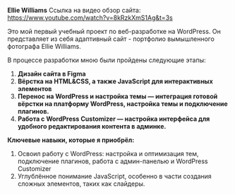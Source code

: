 **Ellie Williams**
Ссылка на видео обзор сайта: https://www.youtube.com/watch?v=8kRzkXmS1Ag&t=3s

Это мой первый учебный проект по веб-разработке на WordPress.
Он представляет из себя адаптивный сайт - портфолио вымышленного фотографа Ellie Williams.

В процессе разработки мною были пройдены следующие этапы:
  1. **Дизайн сайта в Figma**
  2. **Вёрстка на HTML&CSS, а также JavaScript для интерактивных элементов**
  3. **Перенос на WordPress и настройка темы — интеграция готовой вёрстки на платформу WordPress, настройка темы и подключение плагинов.**
  4. **Работа с WordPress Customizer — настройка интерфейса для удобного редактирования контента в админке.**

**Ключевые навыки, которые я приобрёл:**
  1. Освоил работу с WordPress: настройка и оптимизация тем, подключение плагинов, работа с админ-панелью и WordPress Customizer
  2. Углублённое понимание JavaScript, особенно в части создания сложных элементов, таких как слайдеры.
